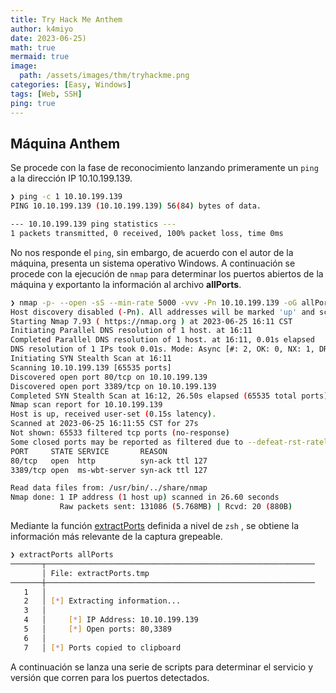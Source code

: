 ```yaml
---
title: Try Hack Me Anthem
author: k4miyo
date: 2023-06-25)
math: true
mermaid: true
image:
  path: /assets/images/thm/tryhackme.png
categories: [Easy, Windows]
tags: [Web, SSH]
ping: true
---
```


## Máquina Anthem
Se procede con la fase de reconocimiento lanzando primeramente un `ping` a la dirección IP 10.10.199.139.

```bash
❯ ping -c 1 10.10.199.139
PING 10.10.199.139 (10.10.199.139) 56(84) bytes of data.

--- 10.10.199.139 ping statistics ---
1 packets transmitted, 0 received, 100% packet loss, time 0ms
```

No nos responde el `ping`, sin embargo, de acuerdo con el autor de la máquina, presenta un sistema operativo  Windows. A continuación se procede con la ejecución de `nmap` para determinar los puertos abiertos de la máquina y exportanto la información al archivo **allPorts**.

```bash
❯ nmap -p- --open -sS --min-rate 5000 -vvv -Pn 10.10.199.139 -oG allPorts
Host discovery disabled (-Pn). All addresses will be marked 'up' and scan times may be slower.
Starting Nmap 7.93 ( https://nmap.org ) at 2023-06-25 16:11 CST
Initiating Parallel DNS resolution of 1 host. at 16:11
Completed Parallel DNS resolution of 1 host. at 16:11, 0.01s elapsed
DNS resolution of 1 IPs took 0.01s. Mode: Async [#: 2, OK: 0, NX: 1, DR: 0, SF: 0, TR: 1, CN: 0]
Initiating SYN Stealth Scan at 16:11
Scanning 10.10.199.139 [65535 ports]
Discovered open port 80/tcp on 10.10.199.139
Discovered open port 3389/tcp on 10.10.199.139
Completed SYN Stealth Scan at 16:12, 26.50s elapsed (65535 total ports)
Nmap scan report for 10.10.199.139
Host is up, received user-set (0.15s latency).
Scanned at 2023-06-25 16:11:55 CST for 27s
Not shown: 65533 filtered tcp ports (no-response)
Some closed ports may be reported as filtered due to --defeat-rst-ratelimit
PORT     STATE SERVICE       REASON
80/tcp   open  http          syn-ack ttl 127
3389/tcp open  ms-wbt-server syn-ack ttl 127

Read data files from: /usr/bin/../share/nmap
Nmap done: 1 IP address (1 host up) scanned in 26.60 seconds
           Raw packets sent: 131086 (5.768MB) | Rcvd: 20 (880B)
```

Mediante la función [extractPorts](/posts/extractPorts) definida a nivel de `zsh` , se obtiene la información más relevante de la captura grepeable.

```bash
❯ extractPorts allPorts
───────┬────────────────────────────────────────────────────────────
       │ File: extractPorts.tmp
───────┼────────────────────────────────────────────────────────────
   1   │ 
   2   │ [*] Extracting information...
   3   │ 
   4   │     [*] IP Address: 10.10.199.139
   5   │     [*] Open ports: 80,3389
   6   │ 
   7   │ [*] Ports copied to clipboard
```

A continuación se lanza una serie de scripts para determinar el servicio y versión que corren para los puertos detectados.

```bash

```

